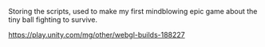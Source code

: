 Storing the scripts, used to make my first mindblowing epic game about the tiny ball fighting to survive.

https://play.unity.com/mg/other/webgl-builds-188227

